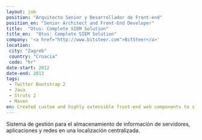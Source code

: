 ```yaml
---
layout: job
position: "Arquitecto Senior y Desarrollador de Front-end"
position_en: "Senior Architect and Front-End Developer"
title:  "Otus: Complete SIEM Solution"
title_en:  "Otus: Complete SIEM Solution"
company: '<a href="http://www.bitsteer.com">BitSteer</a>'
location:
 city: "Zagreb"
 country: "Croacia"
 code: "hr"
date-start: 2012
date-end: 2013
tags:
 - Twitter Bootstrap 2
 - Java
 - Struts 2
 - Maven
en: Created custom and highly extensible front-end web components to simplify user workflow and reduce development complexity for new features for BitSteer's SIEM Solution. (https://www.bitsteer.com/products/siem/)
---
```


Sistema de gestión para el almacenamiento de información de servidores, aplicaciones y redes en una localización centralizada.